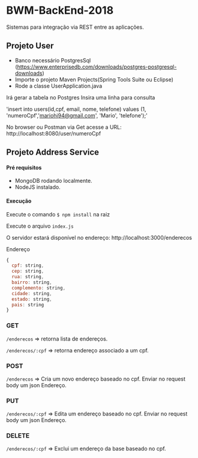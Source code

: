 # BWM-BackEnd-2018
Sistemas para integração via REST entre as aplicações.

## Projeto User
- Banco necessário PostgresSql (https://www.enterprisedb.com/downloads/postgres-postgresql-downloads)
- Importe o projeto Maven Projects(Spring Tools Suite ou Eclipse)
- Rode a classe UserApplication.java

Irá gerar a tabela no Postgres
Insira uma linha para consulta 

'insert into users(id,cpf, email, nome, telefone) values (1, 'numeroCpf','mariohj94@gmail.com', 'Mario', 'telefone');'

No browser ou Postman via Get acesse a URL:
http://localhost:8080/user/numeroCpf


## Projeto Address Service
#### Pré requisitos
- MongoDB rodando localmente.
- NodeJS instalado.

#### Execução
Execute o comando `$ npm install` na raiz

Execute o arquivo `index.js`


O servidor estará disponível no endereço:
http://localhost:3000/enderecos

Endereço
```javascript
{
  cpf: string,
  cep: string, 
  rua: string, 
  bairro: string, 
  complemento: string,
  cidade: string,
  estado: string, 
  pais: string
}
```

### GET
`/enderecos` => retorna lista de endereços.

`/enderecos/:cpf` => retorna endereço associado a um cpf.

### POST
`/enderecos` => Cria um novo endereço baseado no cpf. Enviar no request body um json Endereço. 

### PUT
`/enderecos/:cpf` => Edita um endereço baseado no cpf. Enviar no request body um json Endereço.

### DELETE
`/enderecos/:cpf` => Exclui um endereço da base baseado no cpf.
